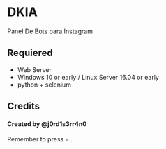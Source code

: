 # DKIA
Panel De Bots para Instagram

## Requiered 
- Web Server
- Windows 10 or early / Linux Server 16.04 or early
- python + selenium

## Credits
#### Created by @j0rd1s3rr4n0
Remember to press `⭐` .
